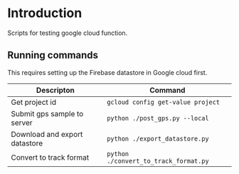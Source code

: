 # Introduction
Scripts for testing google cloud function.

## Running commands
This requires setting up the Firebase datastore in Google cloud first.

| Descripton | Command |
| --- | --- |
| Get project id | ```gcloud config get-value project``` |
| Submit gps sample to server | ```python ./post_gps.py --local``` |
| Download and export datastore | ```python ./export_datastore.py``` |
| Convert to track format | ```python ./convert_to_track_format.py``` |
